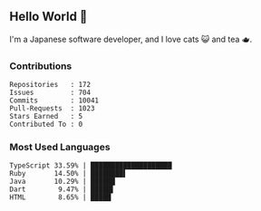 ## Hello World 👋

I'm a Japanese software developer, and I love cats 😺 and tea 🫖.

### Contributions

    Repositories   : 172
    Issues         : 704
    Commits        : 10041
    Pull-Requests  : 1023
    Stars Earned   : 5
    Contributed To : 0

### Most Used Languages

    TypeScript 33.59% | ████████████████████
    Ruby       14.50% | ████████▌
    Java       10.29% | ██████
    Dart        9.47% | █████▌
    HTML        8.65% | █████
